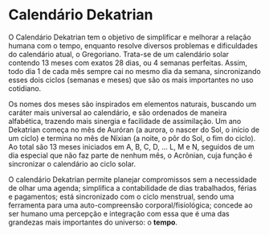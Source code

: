 # Calendário Dekatrian

O Calendário Dekatrian tem o objetivo de simplificar e melhorar a relação humana com o tempo, enquanto resolve diversos problemas e dificuldades do calendário atual, o Gregoriano. Trata-se de um calendário solar contendo 13 meses com exatos 28 dias, ou 4 semanas perfeitas. Assim, todo dia 1 de cada mês sempre cai no mesmo dia da semana, sincronizando esses dois ciclos (semanas e meses) que são os mais importantes no uso cotidiano.

Os nomes dos meses são inspirados em elementos naturais, buscando um caráter mais universal ao calendário, e são ordenados de maneira alfabética, trazendo mais sinergia e facilidade de assimilação. Um ano Dekatrian começa no mês de Auróran (a aurora, o nascer do Sol, o início de um ciclo) e termina no mês de Níxian (a noite, o pôr do Sol, o fim do ciclo). Ao total são 13 meses iniciados em A, B, C, D, ... L, M e N, seguidos de um dia especial que não faz parte de nenhum mês, o Acrônian, cuja função é sincronizar o calendário ao ciclo solar.

O calendário Dekatrian permite planejar compromissos sem a necessidade de olhar uma agenda; simplifica a contabilidade de dias trabalhados, férias e pagamentos; está sincronizado com o ciclo menstrual, sendo uma ferramenta para uma auto-compreensão corporal/fisiológica; concede ao ser humano uma percepção e integração com essa que é uma das grandezas mais importantes do universo: o **tempo**.
